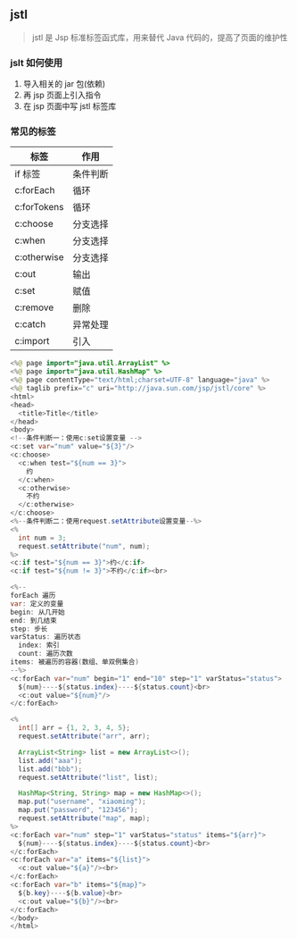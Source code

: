 ## jstl

> jstl 是 Jsp 标准标签函式库，用来替代 Java 代码的，提高了页面的维护性

### jslt 如何使用

1. 导入相关的 jar 包(依赖)
2. 再 jsp 页面上引入指令
3. 在 jsp 页面中写 jstl 标签库

### 常见的标签

| 标签        | 作用     |
| ----------- | -------- |
| if 标签     | 条件判断 |
| c:forEach   | 循环     |
| c:forTokens | 循环     |
| c:choose    | 分支选择 |
| c:when      | 分支选择 |
| c:otherwise | 分支选择 |
| c:out       | 输出     |
| c:set       | 赋值     |
| c:remove    | 删除     |
| c:catch     | 异常处理 |
| c:import    | 引入     |

```java
<%@ page import="java.util.ArrayList" %>
<%@ page import="java.util.HashMap" %>
<%@ page contentType="text/html;charset=UTF-8" language="java" %>
<%@ taglib prefix="c" uri="http://java.sun.com/jsp/jstl/core" %>
<html>
<head>
  <title>Title</title>
</head>
<body>
<!--条件判断一：使用c:set设置变量 -->
<c:set var="num" value="${3}"/>
<c:choose>
  <c:when test="${num == 3}">
    约
  </c:when>
  <c:otherwise>
    不约
  </c:otherwise>
</c:choose>
<%--条件判断二：使用request.setAttribute设置变量--%>
<%
  int num = 3;
  request.setAttribute("num", num);
%>
<c:if test="${num == 3}">约</c:if>
<c:if test="${num != 3}">不约</c:if><br>

<%--
forEach 遍历
var: 定义的变量
begin: 从几开始
end: 到几结束
step: 步长
varStatus: 遍历状态
  index: 索引
  count: 遍历次数
items: 被遍历的容器(数组、单双例集合)
--%>
<c:forEach var="num" begin="1" end="10" step="1" varStatus="status">
  ${num}----${status.index}----${status.count}<br>
  <c:out value="${num}"/>
</c:forEach>

<%
  int[] arr = {1, 2, 3, 4, 5};
  request.setAttribute("arr", arr);

  ArrayList<String> list = new ArrayList<>();
  list.add("aaa");
  list.add("bbb");
  request.setAttribute("list", list);

  HashMap<String, String> map = new HashMap<>();
  map.put("username", "xiaoming");
  map.put("password", "123456");
  request.setAttribute("map", map);
%>
<c:forEach var="num" step="1" varStatus="status" items="${arr}">
  ${num}----${status.index}----${status.count}<br>
</c:forEach>
<c:forEach var="a" items="${list}">
  <c:out value="${a}"/><br>
</c:forEach>
<c:forEach var="b" items="${map}">
  ${b.key}----${b.value}<br>
  <c:out value="${b}"/><br>
</c:forEach>
</body>
</html>
```
